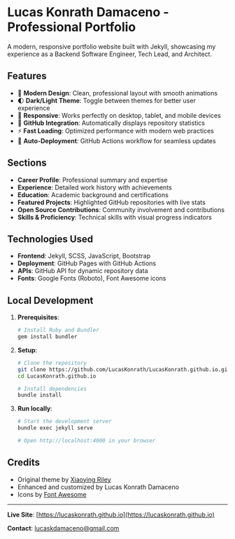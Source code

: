 # Lucas Konrath Damaceno - Professional Portfolio

A modern, responsive portfolio website built with Jekyll, showcasing my experience as a Backend Software Engineer, Tech Lead, and Architect.

## Features

- 🎨 **Modern Design**: Clean, professional layout with smooth animations
- 🌓 **Dark/Light Theme**: Toggle between themes for better user experience  
- 📱 **Responsive**: Works perfectly on desktop, tablet, and mobile devices
- 🔗 **GitHub Integration**: Automatically displays repository statistics
- ⚡ **Fast Loading**: Optimized performance with modern web practices
- 🚀 **Auto-Deployment**: GitHub Actions workflow for seamless updates

## Sections

- **Career Profile**: Professional summary and expertise
- **Experience**: Detailed work history with achievements
- **Education**: Academic background and certifications
- **Featured Projects**: Highlighted GitHub repositories with live stats
- **Open Source Contributions**: Community involvement and contributions
- **Skills & Proficiency**: Technical skills with visual progress indicators

## Technologies Used

- **Frontend**: Jekyll, SCSS, JavaScript, Bootstrap
- **Deployment**: GitHub Pages with GitHub Actions
- **APIs**: GitHub API for dynamic repository data
- **Fonts**: Google Fonts (Roboto), Font Awesome icons

## Local Development

1. **Prerequisites**:
   ```bash
   # Install Ruby and Bundler
   gem install bundler
   ```

2. **Setup**:
   ```bash
   # Clone the repository
   git clone https://github.com/LucasKonrath/LucasKonrath.github.io.git
   cd LucasKonrath.github.io
   
   # Install dependencies
   bundle install
   ```

3. **Run locally**:
   ```bash
   # Start the development server
   bundle exec jekyll serve
   
   # Open http://localhost:4000 in your browser
   ```

## Credits

- Original theme by [Xiaoying Riley](http://themes.3rdwavemedia.com/)
- Enhanced and customized by Lucas Konrath Damaceno
- Icons by [Font Awesome](https://fontawesome.com/)

---

**Live Site**: [https://lucaskonrath.github.io](https://lucaskonrath.github.io)

**Contact**: [lucaskdamaceno@gmail.com](mailto:lucaskdamaceno@gmail.com)

